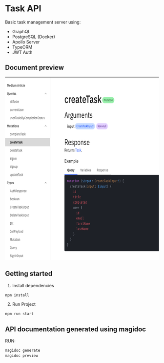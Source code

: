 
# Task API

Basic task management server using:

- GraphQL
- PostgreSQL (Docker)
- Apollo Server
- TypeORM
- JWT Auth


## Document preview

<img src="./src/assets/doc.png" alt="Screenshot" width="700" height="600">


## Getting started
1. Install dependencies
```bash
npm install
```
2. Run Project
```bash
npm run start
```

## API documentation generated using magidoc

RUN:
```bash
magidoc generate
magidoc preview
```